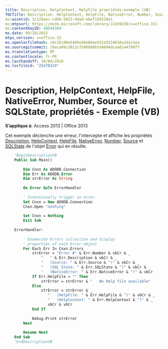 ```yaml
---
title: Description, HelpContext, HelpFile propriétés-exemple (VB)
TOCTitle: Description, HelpContext, HelpFile, NativeError, Number, Source, and SQLState Properties Example (VB)
ms:assetid: 3c129aec-cd69-5822-4dad-ebef226538e1
ms:mtpsurl: https://msdn.microsoft.com/library/JJ249156(v=office.15)
ms:contentKeyID: 48544304
ms.date: 09/18/2015
mtps_version: v=office.15
ms.openlocfilehash: c8c15c60e5465e5bb0dae551e3234616e2da11ee
ms.sourcegitcommit: 19aca09c5812cfb98b68b5d4604dcaa814479df7
ms.translationtype: MT
ms.contentlocale: fr-FR
ms.lasthandoff: 10/09/2018
ms.locfileid: "25470324"
---
```

# <a name="description-helpcontext-helpfile-nativeerror-number-source-and-sqlstate-properties-example-vb"></a>Description, HelpContext, HelpFile, NativeError, Number, Source et SQLState, propriétés - Exemple (VB)


**S’applique à**: Access 2013 | Office 2013

Cet exemple déclenche une erreur, l'intercepte et affiche les propriétés [Description](description-property-ado.md), [HelpContext](helpcontext-helpfile-properties-ado.md), [HelpFile](helpcontext-helpfile-properties-ado.md), [NativeError](nativeerror-property-ado.md), [Number](number-property-ado.md), [Source](source-property-ado-error.md) et [SQLState](sqlstate-property-ado.md) de l'objet [Error](error-object-ado.md) qui en résulte.

```vb
    'BeginDescriptionVB
    Public Sub Main()
    
        Dim Cnxn As ADODB.Connection
        Dim Err As ADODB.Error
        Dim strError As String
        
        On Error GoTo ErrorHandler
        
        ' Intentionally trigger an error
        Set Cnxn = New ADODB.Connection
        Cnxn.Open "nothing"
        
        Set Cnxn = Nothing
        Exit Sub
    
    ErrorHandler:
    
        ' Enumerate Errors collection and display
        ' properties of each Error object
        For Each Err In Cnxn.Errors
            strError = "Error #" & Err.Number & vbCr & _
                "   " & Err.Description & vbCr & _
                "   (Source: " & Err.Source & ")" & vbCr & _
                "   (SQL State: " & Err.SQLState & ")" & vbCr & _
                "   (NativeError: " & Err.NativeError & ")" & vbCr
            If Err.HelpFile = "" Then
                strError = strError & "   No Help file available"
            Else
                strError = strError & _
                   "   (HelpFile: " & Err.HelpFile & ")" & vbCr & _
                   "   (HelpContext: " & Err.HelpContext & ")" & _
                   vbCr & vbCr
            End If
             
            Debug.Print strError
        Next
    
        Resume Next
    End Sub
    'EndDescriptionVB
```
